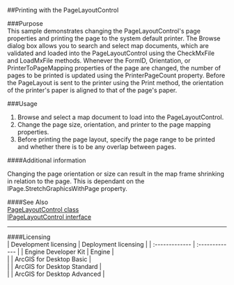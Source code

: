 ##Printing with the PageLayoutControl

###Purpose  
This sample demonstrates changing the PageLayoutControl's page properties and printing the page to the system default printer. The Browse dialog box allows you to search and select map documents, which are validated and loaded into the PageLayoutControl using the CheckMxFile and LoadMxFile methods. Whenever the FormID, Orientation, or PrinterToPageMapping properties of the page are changed, the number of pages to be printed is updated using the PrinterPageCount property. Before the PageLayout is sent to the printer using the Print method, the orientation of the printer's paper is aligned to that of the page's paper.   


###Usage
1. Browse and select a map document to load into the PageLayoutControl.   
1. Change the page size, orientation, and printer to the page mapping properties.   
1. Before printing the page layout, specify the page range to be printed and whether there is to be any overlap between pages.   





####Additional information  
<div xmlns="http://www.w3.org/1999/xhtml" xmlns:my="http://schemas.microsoft.com/office/infopath/2003/myXSD/2006-02-10T23:25:53">Changing the page orientation or size can result in the map frame shrinking in relation to the page. This is dependant on the IPage.StretchGraphicsWithPage property. </div>  


####See Also  
[PageLayoutControl class](http://desktopdev.arcgis.com/search/?q=PageLayoutControl%20class&p=0&language=en&product=arcobjects-sdk-dotnet&version=&n=15&collection=help)  
[IPageLayoutControl interface](http://desktopdev.arcgis.com/search/?q=IPageLayoutControl%20interface&p=0&language=en&product=arcobjects-sdk-dotnet&version=&n=15&collection=help)  


---------------------------------

####Licensing  
| Development licensing | Deployment licensing | 
| :------------- | :------------- | 
| Engine Developer Kit | Engine |  
|  | ArcGIS for Desktop Basic |  
|  | ArcGIS for Desktop Standard |  
|  | ArcGIS for Desktop Advanced |  


